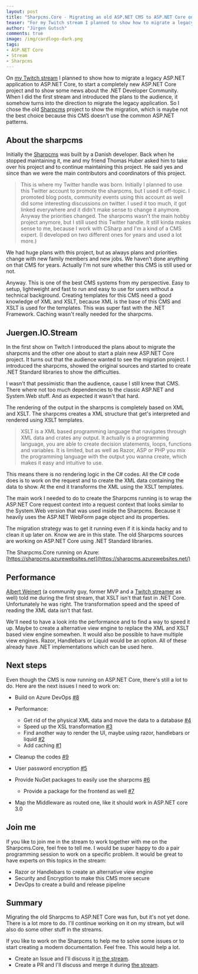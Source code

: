 ```yaml
---
layout: post
title: "Sharpcms.Core - Migrating an old ASP.NET CMS to ASP.​NET Core on Twitch"
teaser: "For my Twitch stream I planned to show how to migrate a legacy ASP.NET application to ASP.NET Core, to start a completely new ASP.NET Core project and to show some news about the .NET Developer Community. When I did the first stream and introduced the plans to the audience, it somehow turns into the direction to migrate the legacy application. "
author: "Jürgen Gutsch"
comments: true
image: /img/cardlogo-dark.png
tags: 
- ASP.NET Core
- Stream
- Sharpcms
---
```


On [my Twitch stream](https://www.twitch.tv/juergengutsch) I planned to show how to migrate a legacy ASP.NET application to ASP.NET Core, to start a completely new ASP.NET Core project and to show some news about the .NET Developer Community. When I did the first stream and introduced the plans to the audience, it somehow turns into the direction to migrate the legacy application. So I chose the old [Sharpcms](https://github.com/JuergenGutschOnTwitch/Sharpcms.Core) project to show the migration, which is maybe not the best choice because this CMS doesn't use the common ASP.NET patterns. 

## About the sharpcms

Initially the [Sharpcms](https://github.com/JuergenGutschOnTwitch/Sharpcms.Core) was built by a Danish developer. Back when he stopped maintaining it, me and my friend Thomas Huber asked him to take over his project and to continue maintaining this project. He said yes and since than we were the main contributors and coordinators of this project.

> This is where my Twitter handle was born. Initially I planned to use this Twitter account to promote the sharpcms, but I used it off-topic. I promoted blog posts, community events using this account as well did some interesting discussions on twitter. I used it too much, it got linked everywhere and it didn't make sense to change it anymore. 
> Anyway the priorities changed. The sharpcms wasn't the main hobby project anymore, but I still used this Twitter handle. It still kinda makes sense to me, because I work with CSharp and I'm a kind of a CMS expert. (I developed on two different ones for years and used a lot more.)

We had huge plans with this project, but as always plans and priorities change with new family members and new jobs. We haven't done anything on that CMS for years. Actually I'm not sure whether this CMS is still used or not.

Anyway. This is one of the best CMS systems from my perspective. Easy to setup, lightweight and fast to run and easy to use for users without a technical background. Creating templates for this CMS need a good knowledge of XML and XSLT, because XML is the base of this CMS and XSLT is used for the templates. This was super fast with the .NET Framework. Caching wasn't really needed for the sharpcms.

## Juergen.IO.Stream

In the first show on Twitch I introduced the plans about to migrate the sharpcms and the other one about to start a plain new ASP.NET Core project. It turns out that the audience wanted to see the migration project. I introduced the sharpcms, showed the original sources and started to create .NET Standard libraries to show the difficulties.

I wasn't that pessimistic than the audience, cause I still knew that CMS. There where not too much dependencies to the classic ASP.NET and System.Web stuff. And as expected it wasn't that hard.

The rendering of the output in the sharpcms is completely based on XML and XSLT. The sharpcms creates a XML structure that get's interpreted and rendered using XSLT templates. 

> XSLT is a XML based programming language that navigates through XML data and crates any output. It actually is a programming language, you are able to create decision statements, loops, functions and variables. It is limited, but as well as Razor, ASP or PHP you mix the programming language with the output you wanna create, which makes it easy and intuitive to use.

This means there is no rendering logic in the C# codes. All the C# code does is to work on the request and to create the XML data containing the data to show. At the end it transforms the XML using the XSLT templates.

The main work I needed to do to create the Sharpcms running is to wrap the ASP.NET Core request context into a request context that looks similar to the System.Web version that was used inside the Sharpcms. Because it heavily uses the ASP.NET WebForm page object and its properties. 

The migration strategy was to get it running even if it is kinda hacky and to clean it up later on. Know we are in this state. The old Sharpcms sources are working on ASP.NET Core using .NET Standard libraries.

The Sharpcms.Core running on Azure: [https://sharpcms.azurewebsites.net](https://sharpcms.azurewebsites.net/)

## Performance

[Albert Weinert](https://blog.der-albert.com) (a community guy, former MVP and a [Twitch streamer](https://www.twitch.tv/deralbertlive) as well) told me during the first stream, that XSLT isn't that fast in .NET Core. Unfortunately he was right. The transformation speed and the speed of reading the XML data isn't that fast.

We'll need to have a look into the performance and to find a way to speed it up. Maybe to create a alternative view engine to replace the XML and XSLT based view engine somewhen. It would also be possible to have multiple view engines. Razor, Handlebars or Liquid would be an option. All of these already have .NET implementations which can be used here.

## Next steps

Even though the CMS is now running on ASP.NET Core, there's still a lot to do. Here are the next issues I need to work on:

* Build on Azure DevOps [#8](https://github.com/JuergenGutschOnTwitch/Sharpcms.Core/issues/8)

* Performance:
  * Get rid of the physical XML data and move the data to a database [#4](https://github.com/JuergenGutschOnTwitch/Sharpcms.Core/issues/4)
  * Speed up the XSL transformation [#3](https://github.com/JuergenGutschOnTwitch/Sharpcms.Core/issues/3)
  * Find another way to render the UI, maybe using razor, handlebars or liquid [#2](https://github.com/JuergenGutschOnTwitch/Sharpcms.Core/issues/2)
  * Add caching [#1](https://github.com/JuergenGutschOnTwitch/Sharpcms.Core/issues/1)
* Cleanup the codes [#9](https://github.com/JuergenGutschOnTwitch/Sharpcms.Core/issues/9)
* User password encryption [#5](https://github.com/JuergenGutschOnTwitch/Sharpcms.Core/issues/5)
* Provide NuGet packages to easily use the sharpcms [#6](https://github.com/JuergenGutschOnTwitch/Sharpcms.Core/issues/6)
  * Provide a package for the frontend as well [#7](https://github.com/JuergenGutschOnTwitch/Sharpcms.Core/issues/7)
* Map the Middleware as routed one, like it should work in ASP.NET core 3.0

## Join me

If you like to join me in the stream to work together with me on the Sharpcms.Core, feel free to tell me. I would be super happy to do a pair programming session to work on a specific problem. It would be great to have experts on this topics in the stream:

* Razor or Handlebars to create an alternative view engine 
* Security and Encryption to make this CMS more secure
* DevOps to create a build and release pipeline 

## Summary

Migrating the old Sharpcms to ASP.NET Core was fun, but it's not yet done. There is a lot more to do. I'll continue working on it on my stream, but will also do some other stuff in the streams. 

If you like to work on the Sharpcms to help me to solve some issues or to start creating a modern documentation. Feel free. This would help a lot. 

- Create an Issue and I'll discuss it [in the stream](https://www.twitch.tv/juergengutsch). 
- Create a PR and I'll discuss and merge it during [the stream](https://www.twitch.tv/juergengutsch).